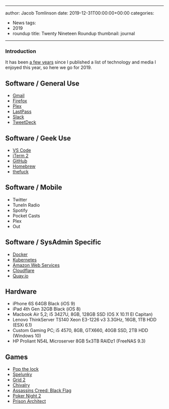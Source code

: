 
---
author: Jacob Tomlinson
date: 2019-12-31T00:00:00+00:00
categories:
  - News
tags:
  - 2019
  - roundup
title: Twenty Nineteen Roundup
thumbnail: journal
---


### Introduction

It has been [a few years](https://www.jacobtomlinson.co.uk/posts/2015/twenty-fifteen-roundup/) since I published a list of technology and media I enjoyed this year, so here we go for 2019.

## Software / General Use

 * [Gmail](https://mail.google.com/)
 * [Firefox](https://www.mozilla.org/en-GB/firefox/new/)
 * [Plex](https://plex.tv/)
 * [LastPass](https://lastpass.com/)
 * [Slack](https://slack.com/)
 * [TweetDeck](https://tweetdeck.twitter.com/)

## Software / Geek Use

 * [VS Code](https://code.visualstudio.com/)
 * [iTerm 2](http://iterm2.com/)
 * [GitHub](https://github.com/)
 * [Homebrew](http://brew.sh/)
 * [thefuck](https://github.com/nvbn/thefuck)

## Software / Mobile

 * Twitter
 * TuneIn Radio
 * Spotify
 * Pocket Casts
 * Plex
 * Out

## Software / SysAdmin Specific

 * [Docker](https://www.docker.com/)
 * [Kubernetes](http://kubernetes.io/)
 * [Amazon Web Services](https://aws.amazon.com/)
 * [Cloudflare](https://www.cloudflare.com/)
 * [Quay.io](https://quay.io/)

## Hardware

 * iPhone 6S 64GB Black (iOS 9)
 * iPad 4th Gen 32GB Black (iOS 8)
 * Macbook Air 5,2; i5 3427U, 8GB, 128GB SSD (OS X 10.11 El Capitan)
 * Lenovo ThinkServer TS140 Xeon E3-1226 v3 3.3GHz, 16GB, 1TB HDD (ESXi 6.1)
 * Custom Gaming PC; i5 4570, 8GB, GTX660, 40GB SSD, 2TB HDD (Windows 10)
 * HP Proliant N54L Microserver 8GB 5x3TB RAIDz1 (FreeNAS 9.3)

## Games

 * [Pop the lock](https://itunes.apple.com/gb/app/pop-the-lock/id979100082)
 * [Spelunky](http://www.spelunkyworld.com/)
 * [Grid 2](http://www.gridgame.com/grid2)
 * [Chivalry](http://www.tornbanner.com/chivalry)
 * [Assassins Creed: Black Flag](http://assassinscreed.ubi.com/en-gb/games/assassins-creed-black-flag.aspx)
 * [Poker Night 2](https://en.wikipedia.org/wiki/Poker_Night_2)
 * [Prison Architect](https://www.introversion.co.uk/prisonarchitect/)

[last-year]: https://www.jacobtomlinson.co.uk/2014/12/31/twenty-fourteen-roundup/
<!--stackedit_data:
eyJoaXN0b3J5IjpbLTU0MzAxMTIwOV19
-->